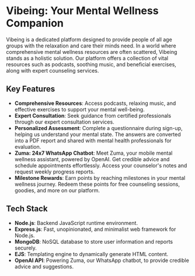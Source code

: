 # Vibeing: Your Mental Wellness Companion

Vibeing is a dedicated platform designed to provide people of all age groups with the relaxation and care their minds need. In a world where comprehensive mental wellness resources are often scattered, Vibeing stands as a holistic solution. Our platform offers a collection of vital resources such as podcasts, soothing music, and beneficial exercises, along with expert counseling services.

## Key Features

- **Comprehensive Resources**: Access podcasts, relaxing music, and effective exercises to support your mental well-being.
- **Expert Consultation**: Seek guidance from certified professionals through our expert consultation services.
- **Personalized Assessment**: Complete a questionnaire during sign-up, helping us understand your mental state. The answers are converted into a PDF report and shared with mental health professionals for evaluation.
- **Zuma: 24x7 WhatsApp Chatbot**: Meet Zuma, your mobile mental wellness assistant, powered by OpenAI. Get credible advice and schedule appointments effortlessly. Access your counselor's notes and request weekly progress reports.
- **Milestone Rewards**: Earn points by reaching milestones in your mental wellness journey. Redeem these points for free counseling sessions, goodies, and more on our platform.

## Tech Stack

- **Node.js**: Backend JavaScript runtime environment.
- **Express.js**: Fast, unopinionated, and minimalist web framework for Node.js.
- **MongoDB**: NoSQL database to store user information and reports securely.
- **EJS**: Templating engine to dynamically generate HTML content.
- **OpenAI API**: Powering Zuma, our WhatsApp chatbot, to provide credible advice and suggestions.


